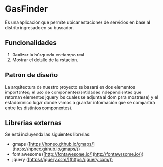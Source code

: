 # GasFinder

Es una aplicación que permite ubicar estaciones de servicios en base al distrito ingresado en su buscador.

## Funcionalidades

1. Realizar la búsqueda en tiempo real.
2. Mostrar el detalle de la estación.

## Patrón de diseño

La arquitectura de nuestro proyecto se basará en dos elementos importantes; el uso de componentes(entidades independientes que retornan 
elementos jquery los cuales se adjunta al dom para mostrarse) y el estado(único lugar donde vamos a guardar información que se compartirá 
entre los distintos componentes).

## Librerias externas

Se está incluyendo las siguientes librerias:

- gmaps ([https://hpneo.github.io/gmaps/](https://hpneo.github.io/gmaps/))
- font awesome ([http://fontawesome.io/](http://fontawesome.io/))
- jquery ([https://jquery.com/](https://jquery.com/))

